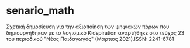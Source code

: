 # senario_math
Σχετική δημοσίευση για την αξιοποίηση των ψηφιακών πόρων που δημιουργήθηκαν με το λογισμικό Kidspiration αναρτήθηκε στο τεύχος 23 του περιοδικού "Νέος Παιδαγωγός" (Μάρτιος 2021).ISSN: 2241-6781
